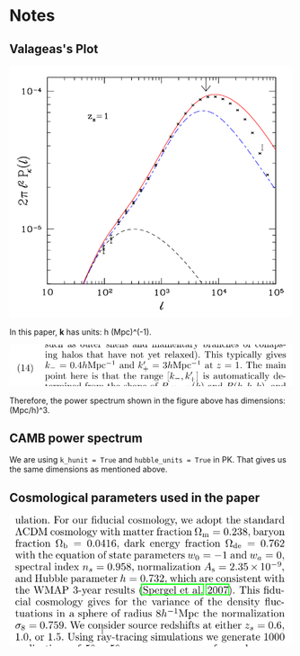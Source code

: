 # Notes

## Valageas's Plot

![valageas.png](valageas.png)

In this paper, **k** has units: h (Mpc)^(-1).

![k_dimensions.png](k_dimensions.png)

Therefore, the power spectrum shown in the figure above has dimensions: (Mpc/h)^3.

## CAMB power spectrum
We are using `k_hunit = True` and `hubble_units = True` in PK. That gives us the same dimensions as mentioned above.

## Cosmological parameters used in the paper

![parameters.png](parameters.png)
